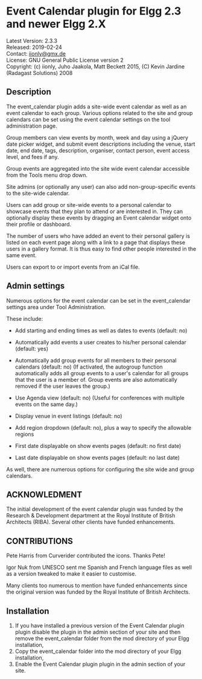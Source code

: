 Event Calendar plugin for Elgg 2.3 and newer Elgg 2.X
=====================================================

Latest Version: 2.3.3  
Released: 2019-02-24  
Contact: iionly@gmx.de  
License: GNU General Public License version 2  
Copyright: (c) iionly, Juho Jaakola, Matt Beckett 2015, (C) Kevin Jardine (Radagast Solutions) 2008


Description
-----------

The event_calendar plugin adds a site-wide event calendar as well as an event calendar to each group. Various options related to the site and group calendars can be set using the event calendar settings on the tool administration page.

Group members can view events by month, week and day using a jQuery date picker widget, and submit event descriptions including the venue, start date, end date, tags, description, organiser, contact person, event access level, and fees if any.

Group events are aggregated into the site wide event calendar accessible from the Tools menu drop down.

Site admins (or optionally any user) can also add non-group-specific events to the site-wide calendar.

Users can add group or site-wide events to a personal calendar to showcase events that they plan to attend or are interested in. They can optionally display these events by dragging an Event calendar widget onto their profile or dashboard.

The number of users who have added an event to their personal gallery is listed on each event page along with a link to a page that displays these users in a gallery format. It is thus easy to find other people interested in the same event.

Users can export to or import events from an iCal file.


Admin settings
--------------

Numerous options for the event calendar can be set in the event_calendar settings area under Tool Administration.

These include:

* Add starting and ending times as well as dates to events (default: no)

* Automatically add events a user creates to his/her personal calendar (default: yes)

* Automatically add group events for all members to their personal calendars (default: no) (If activated, the autogroup function automatically adds all group events to a user's calendar for all groups that the user is a member of. Group events are also automatically removed if the user leaves the group.)

* Use Agenda view (default: no) (Useful for conferences with multiple events on the same day.)

* Display venue in event listings (default: no)

* Add region dropdown (default: no), plus a way to specify the allowable regions

* First date displayable on show events pages (default: no first date)

* Last date displayable on show events pages (default: no last date)

As well, there are numerous options for configuring the site wide and group calendars.


ACKNOWLEDMENT
-------------

The initial development of the event calendar plugin was funded by the Research & Development department at the Royal Institute of British Architects (RIBA). Several other clients have funded enhancements.


CONTRIBUTIONS
-------------

Pete Harris from Curverider contributed the icons. Thanks Pete!

Igor Nuk from UNESCO sent me Spanish and French language files as well as a version tweaked to make it easier to customise.

Many clients too numerous to mention have funded enhancements since the original version was funded by the Royal Institute of British Architects.


Installation
------------

1. If you have installed a previous version of the Event Calendar plugin plugin disable the plugin in the admin section of your site and then remove the event_calendar folder from the mod directory of your Elgg installation,
2. Copy the event_calendar folder into the mod directory of your Elgg installation,
3. Enable the Event Calendar plugin plugin in the admin section of your site.
